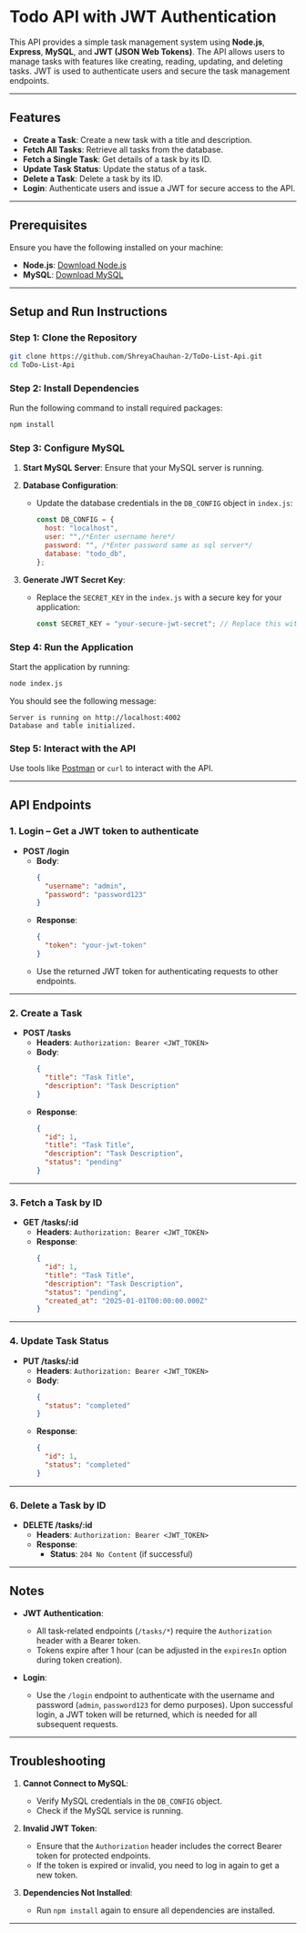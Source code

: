 # Todo API with JWT Authentication

This API provides a simple task management system using **Node.js**, **Express**, **MySQL**, and **JWT (JSON Web Tokens)**. The API allows users to manage tasks with features like creating, reading, updating, and deleting tasks. JWT is used to authenticate users and secure the task management endpoints.

---

## Features
- **Create a Task**: Create a new task with a title and description.
- **Fetch All Tasks**: Retrieve all tasks from the database.
- **Fetch a Single Task**: Get details of a task by its ID.
- **Update Task Status**: Update the status of a task.
- **Delete a Task**: Delete a task by its ID.
- **Login**: Authenticate users and issue a JWT for secure access to the API.

---

## Prerequisites

Ensure you have the following installed on your machine:

- **Node.js**: [Download Node.js](https://nodejs.org/)
- **MySQL**: [Download MySQL](https://www.mysql.com/)

---

## Setup and Run Instructions

### Step 1: Clone the Repository
```bash
git clone https://github.com/ShreyaChauhan-2/ToDo-List-Api.git
cd ToDo-List-Api
```

### Step 2: Install Dependencies
Run the following command to install required packages:
```bash
npm install
```

### Step 3: Configure MySQL
1. **Start MySQL Server**:
   Ensure that your MySQL server is running.

2. **Database Configuration**:
   - Update the database credentials in the `DB_CONFIG` object in `index.js`:
     ```javascript
     const DB_CONFIG = {
       host: "localhost",
       user: "",/*Enter username here*/
       password: "", /*Enter password same as sql server*/
       database: "todo_db",
     };
     ```
   
3. **Generate JWT Secret Key**:
   - Replace the `SECRET_KEY` in the `index.js` with a secure key for your application:
     ```javascript
     const SECRET_KEY = "your-secure-jwt-secret"; // Replace this with a strong key in production
     ```

### Step 4: Run the Application
Start the application by running:
```bash
node index.js
```

You should see the following message:
```
Server is running on http://localhost:4002
Database and table initialized.
```

### Step 5: Interact with the API
Use tools like [Postman](https://www.postman.com/) or `curl` to interact with the API.

---

## API Endpoints

### 1. **Login** – Get a JWT token to authenticate
- **POST /login**
  - **Body**:
    ```json
    {
      "username": "admin",
      "password": "password123"
    }
    ```
  - **Response**:
    ```json
    {
      "token": "your-jwt-token"
    }
    ```
  - Use the returned JWT token for authenticating requests to other endpoints.

---

### 2. **Create a Task**
- **POST /tasks**
  - **Headers**: `Authorization: Bearer <JWT_TOKEN>`
  - **Body**:
    ```json
    {
      "title": "Task Title",
      "description": "Task Description"
    }
    ```
  - **Response**:
    ```json
    {
      "id": 1,
      "title": "Task Title",
      "description": "Task Description",
      "status": "pending"
    }
    ```

---

### 3. **Fetch a Task by ID**
- **GET /tasks/:id**
  - **Headers**: `Authorization: Bearer <JWT_TOKEN>`
  - **Response**:
    ```json
    {
      "id": 1,
      "title": "Task Title",
      "description": "Task Description",
      "status": "pending",
      "created_at": "2025-01-01T00:00:00.000Z"
    }
    ```

---

### 4. **Update Task Status**
- **PUT /tasks/:id**
  - **Headers**: `Authorization: Bearer <JWT_TOKEN>`
  - **Body**:
    ```json
    {
      "status": "completed"
    }
    ```
  - **Response**:
    ```json
    {
      "id": 1,
      "status": "completed"
    }
    ```

---

### 6. **Delete a Task by ID**
- **DELETE /tasks/:id**
  - **Headers**: `Authorization: Bearer <JWT_TOKEN>`
  - **Response**:
    - **Status**: `204 No Content` (if successful)

---

## Notes

- **JWT Authentication**:
  - All task-related endpoints (`/tasks/*`) require the `Authorization` header with a Bearer token.
  - Tokens expire after 1 hour (can be adjusted in the `expiresIn` option during token creation).

- **Login**:
  - Use the `/login` endpoint to authenticate with the username and password (`admin`, `password123` for demo purposes). Upon successful login, a JWT token will be returned, which is needed for all subsequent requests.

---

## Troubleshooting

1. **Cannot Connect to MySQL**:
   - Verify MySQL credentials in the `DB_CONFIG` object.
   - Check if the MySQL service is running.

2. **Invalid JWT Token**:
   - Ensure that the `Authorization` header includes the correct Bearer token for protected endpoints.
   - If the token is expired or invalid, you need to log in again to get a new token.

3. **Dependencies Not Installed**:
   - Run `npm install` again to ensure all dependencies are installed.

----